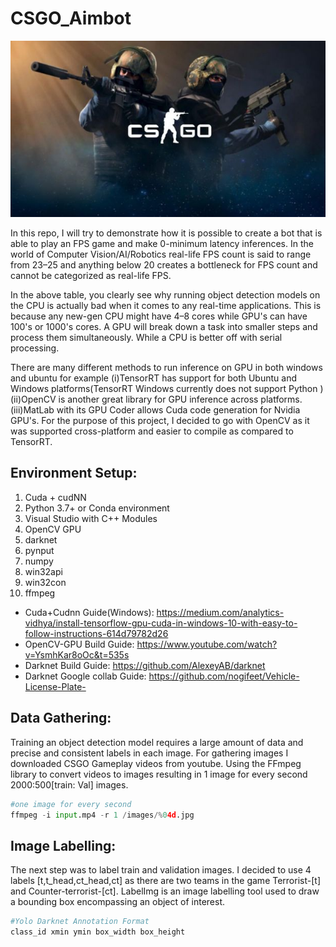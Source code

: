 # CSGO_Aimbot

![Alt text](https://github.com/nogifeet/CSGO_Aimbot/blob/main/Data/csgo.jpg "Introduction")


In this repo, I will try to demonstrate how it is possible to create a bot that is able to play an FPS game and make 0-minimum latency inferences. In the world of Computer Vision/AI/Robotics real-life FPS count is said to range from 23–25 and anything below 20 creates a bottleneck for FPS count and cannot be categorized as real-life FPS.

In the above table, you clearly see why running object detection models on the CPU is actually bad when it comes to any real-time applications. This is because any new-gen CPU might have 4–8 cores while GPU's can have 100's or 1000's cores. A GPU will break down a task into smaller steps and process them simultaneously. While a CPU is better off with serial processing.

There are many different methods to run inference on GPU in both windows and ubuntu for example (i)TensorRT has support for both Ubuntu and Windows platforms(TensorRT Windows currently does not support Python ) (ii)OpenCV is another great library for GPU inference across platforms. (iii)MatLab with its GPU Coder allows Cuda code generation for Nvidia GPU's. For the purpose of this project, I decided to go with OpenCV as it was supported cross-platform and easier to compile as compared to TensorRT.

## Environment Setup:
1. Cuda + cudNN
2. Python 3.7+ or Conda environment
3. Visual Studio with C++ Modules
4. OpenCV GPU
5. darknet
6. pynput
7. numpy
8. win32api
9. win32con
10. ffmpeg

* Cuda+Cudnn Guide(Windows): https://medium.com/analytics-vidhya/install-tensorflow-gpu-cuda-in-windows-10-with-easy-to-follow-instructions-614d79782d26
* OpenCV-GPU Build Guide: https://www.youtube.com/watch?v=YsmhKar8oOc&t=535s
* Darknet Build Guide: https://github.com/AlexeyAB/darknet
* Darknet Google collab Guide: https://github.com/nogifeet/Vehicle-License-Plate-

## Data Gathering:

Training an object detection model requires a large amount of data and precise and consistent labels in each image. For gathering images I downloaded CSGO Gameplay videos from youtube. Using the FFmpeg library to convert videos to images resulting in 1 image for every second 2000:500[train: Val] images.

```python
#one image for every second
ffmpeg -i input.mp4 -r 1 /images/%04d.jpg
```
## Image Labelling:

The next step was to label train and validation images. I decided to use 4 labels [t,t_head,ct_head,ct] as there are two teams in the game Terrorist-[t] and Counter-terrorist-[ct]. LabelImg is an image labelling tool used to draw a bounding box encompassing an object of interest.

```python
#Yolo Darknet Annotation Format
class_id xmin ymin box_width box_height
```
